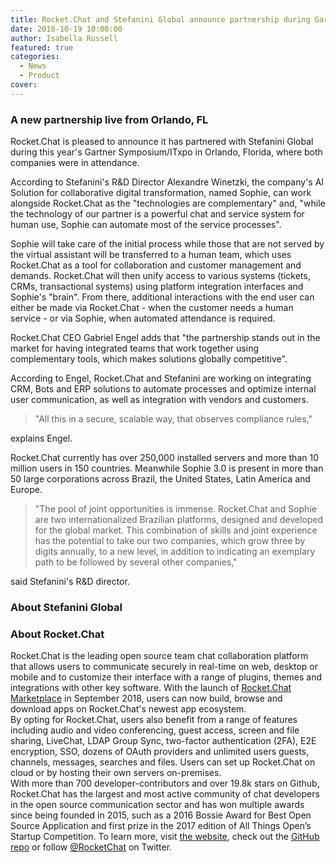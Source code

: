 ```yaml
---
title: Rocket.Chat and Stefanini Global announce partnership during Gartner Symposium/ITxpo
date: 2018-10-19 10:00:00
author: Isabella Russell
featured: true
categories:
  - News
  - Product
cover:
---
```


### A new partnership live from Orlando, FL

Rocket.Chat is pleased to announce it has partnered with Stefanini Global during this year's Gartner Symposium/ITxpo in Orlando, Florida, where both companies were in attendance.

According to Stefanini's R&D Director Alexandre Winetzki, the company's AI Solution for collaborative digital transformation, named Sophie, can work alongside Rocket.Chat as the "technologies are complementary" and, "while the technology of our partner is a powerful chat and service system for human use, Sophie can automate most of the service processes".

Sophie will take care of the initial process while those that are not served by the virtual assistant will be transferred to a human team, which uses Rocket.Chat as a tool for collaboration and customer management and demands. Rocket.Chat will then unify access to various systems (tickets, CRMs, transactional systems) using platform integration interfaces and Sophie's "brain". From there, additional interactions with the end user can either be made via Rocket.Chat - when the customer needs a human service - or via Sophie, when automated attendance is required.

Rocket.Chat CEO Gabriel Engel adds that "the partnership stands out in the market for having integrated teams that work together using complementary tools, which makes solutions globally competitive".

According to Engel, Rocket.Chat and Stefanini are working on integrating CRM, Bots and ERP solutions to automate processes and optimize internal user communication, as well as integration with vendors and customers.

> "All this in a secure, scalable way, that observes compliance rules,"

explains Engel.

Rocket.Chat currently has over 250,000 installed servers and more than 10 million users in 150 countries. Meanwhile Sophie 3.0 is present in more than 50 large corporations across Brazil, the United States, Latin America and Europe.

> "The pool of joint opportunities is immense. Rocket.Chat and Sophie are two internationalized Brazilian platforms, designed and developed for the global market. This combination of skills and joint experience has the potential to take our two companies, which grow three by digits annually, to a new level, in addition to indicating an exemplary path to be followed by several other companies,"

said Stefanini's R&D director.

### About Stefanini Global




### About Rocket.Chat

Rocket.Chat is the leading open source team chat collaboration platform that allows users to communicate securely in real-time on web, desktop or mobile and to customize their interface with a range of plugins, themes and integrations with other key software. With the launch of [Rocket.Chat Marketplace](https://rocket.chat/2018/08/31/introducing-rocket-chat-marketplace/) in September 2018, users can now build, browse and download apps on Rocket.Chat's newest app ecosystem.
<br/>By opting for Rocket.Chat, users also benefit from a range of features including audio and video conferencing, guest access, screen and file sharing, LiveChat, LDAP Group Sync, two-factor authentication (2FA), E2E encryption, SSO, dozens of OAuth providers and unlimited users guests, channels, messages, searches and files. Users can set up Rocket.Chat on cloud or by hosting their own servers on-premises.
<br/>With more than 700 developer-contributors and over 19.8k stars on Github, Rocket.Chat has the largest and most active community of chat developers in the open source communication sector and has won multiple awards since being founded in 2015, such as a 2016 Bossie Award for Best Open Source Application and first prize in the 2017 edition of All Things Open’s Startup Competition.
To learn more, visit [the website](https://rocket.chat.com), check out the [GitHub repo](https://github.com/RocketChat/Rocket.Chat) or follow [@RocketChat](https://twitter.com/RocketChat) on Twitter.

